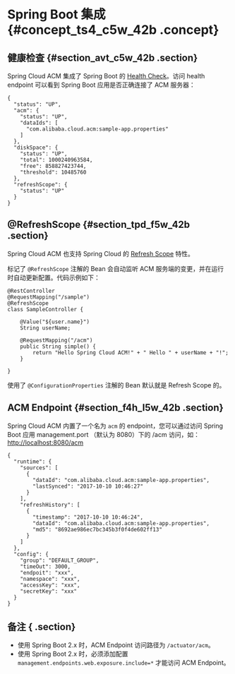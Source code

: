 # Spring Boot 集成 {#concept_ts4_c5w_42b .concept}

## 健康检查 {#section_avt_c5w_42b .section}

Spring Cloud ACM 集成了 Spring Boot 的 [Health Check](https://docs.spring.io/spring-boot/docs/current/reference/html/production-ready-endpoints.html)。访问 health endpoint 可以看到 Spring Boot 应用是否正确连接了 ACM 服务器：

```
{
  "status": "UP",
  "acm": {
    "status": "UP",
    "dataIds": [
      "com.alibaba.cloud.acm:sample-app.properties"
    ]
  },
  "diskSpace": {
    "status": "UP",
    "total": 1000240963584,
    "free": 858827423744,
    "threshold": 10485760
  },
  "refreshScope": {
    "status": "UP"
  }
}
```

## @RefreshScope {#section_tpd_f5w_42b .section}

Spring Cloud ACM 也支持 Spring Cloud 的 [Refresh Scope](http://cloud.spring.io/spring-cloud-static/spring-cloud.html#_refresh_scope) 特性。

标记了 `@RefreshScope` 注解的 Bean 会自动监听 ACM 服务端的变更，并在运行时自动更新配置。代码示例如下：

```
@RestController
@RequestMapping("/sample")
@RefreshScope
class SampleController {

    @Value("${user.name}")
    String userName;
    
    @RequestMapping("/acm")
    public String simple() {
        return "Hello Spring Cloud ACM!" + " Hello " + userName + "!";
    }

}
```

使用了 `@ConfigurationProperties` 注解的 Bean 默认就是 Refresh Scope 的。

## ACM Endpoint {#section_f4h_l5w_42b .section}

Spring Cloud ACM 内置了一个名为 `acm` 的 endpoint，您可以通过访问 Spring Boot 应用 management.port （默认为 8080）下的 /acm 访问，如：[http://localhost:8080/acm](http://localhost:8080/acm)

```
{
  "runtime": {
    "sources": [
      {
        "dataId": "com.alibaba.cloud.acm:sample-app.properties",
        "lastSynced": "2017-10-10 10:46:27"
      }
    ],
    "refreshHistory": [
      {
        "timestamp": "2017-10-10 10:46:24",
        "dataId": "com.alibaba.cloud.acm:sample-app.properties",
        "md5": "8692ae986ec7bc345b3f0f4de602ff13"
      }
    ]
  },
  "config": {
    "group": "DEFAULT_GROUP",
    "timeOut": 3000,
    "endpoit": "xxx",
    "namespace": "xxx",
    "accessKey": "xxx",
    "secretKey": "xxx"
  }
}
```

## 备注 { .section}

-   使用 Spring Boot 2.x 时，ACM Endpoint 访问路径为 `/actuator/acm`。
-   使用 Spring Boot 2.x 时，必须添加配置 `management.endpoints.web.exposure.include=*` 才能访问 ACM Endpoint。

